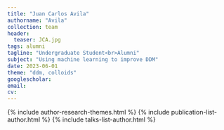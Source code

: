 ```yaml
---
title: "Juan Carlos Avila"
authorname: "Avila"
collection: team
header:
  teaser: JCA.jpg
tags: alumni
tagline: "Undergraduate Student<br>Alumni"
subject: "Using machine learning to improve DDM"
date: 2023-06-01
theme: "ddm, colloids"
googlescholar: 
email: 
cv: 
---
```


<p align= "justify">

{% include author-research-themes.html %}
{% include publication-list-author.html %}
{% include talks-list-author.html %}